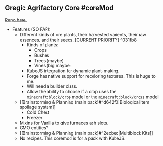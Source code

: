 ## Gregic Agrifactory Core #coreMod
[Repo here.](https://github.com/TheDogOfChaos/Gregic-Agrifactory-Core)
- Features (SO FAR):
	- Different kinds of ore plants, their harvested varients, their raw essences, and their seeds. \[CURRENT PRIORITY] ^031fb8
		- Kinds of plants:
			- Crops
			- Bushes
			- Trees (maybe)
			- Vines (big maybe)
		- KubeJS integration for dynamic plant-making.
		- Forge has native support for recoloring textures. This is huge to me.
		- Will need a builder class.
		- Allow the ability to choose if a crop uses the `minecraft:block/crop` model or the `minecraft:block/cross` model
	- [[Brainstorming & Planning (main pack)#^d642f0|Biological item spoilage system]]
		- Cold Chest 
		- Freezer
	- Mixins for Vanilla to give furnaces ash slots.
	- GMO entities?
	- [[Brainstorming & Planning (main pack)#^2ecbec|Multiblock Kits]]
	- No recipes. This coremod is for a pack with KubeJS. 